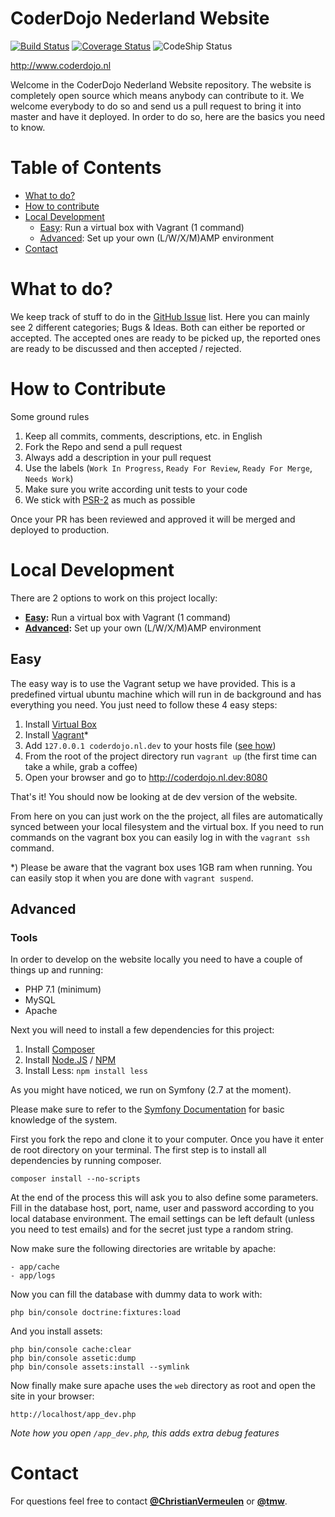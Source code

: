 # CoderDojo Nederland Website

[![Build Status](https://travis-ci.org/CoderDojoNederland/Website.svg?branch=master)](https://travis-ci.org/CoderDojoNederland/Website)
[![Coverage Status](https://coveralls.io/repos/CoderDojoNederland/website/badge.svg?branch=master&service=github)](https://coveralls.io/github/CoderDojoNederland/website?branch=master)
![CodeShip Status](https://codeship.com/projects/213733/status?branch=master)

http://www.coderdojo.nl

Welcome in the CoderDojo Nederland Website repository. The website is completely open source which means anybody can contribute to it. We welcome everybody to do so and send us a pull request to bring it into master and have it deployed. In order to do so, here are the basics you need to know.

# Table of Contents

- [What to do?](#what-to-do)
- [How to contribute](#how-to-contribute)
- [Local Development](#local-development)
  - [Easy](#easy): Run a virtual box with Vagrant (1 command)
  - [Advanced](#advanced): Set up your own (L/W/X/M)AMP environment
- [Contact](#contact)

# What to do?

We keep track of stuff to do in the [GitHub Issue](https://github.com/CoderDojoNederland/website/issues) list. Here you can mainly see 2 different categories; Bugs & Ideas. Both can either be reported or accepted. The accepted ones are ready to be picked up, the reported ones are ready to be discussed and then accepted / rejected.

# How to Contribute

Some ground rules

1. Keep all commits, comments, descriptions, etc. in English
2. Fork the Repo and send a pull request
3. Always add a description in your pull request
4. Use the labels (`Work In Progress`, `Ready For Review`, `Ready For Merge`, `Needs Work`)
5. Make sure you write according unit tests to your code
6. We stick with [PSR-2](https://github.com/php-fig/fig-standards/blob/master/accepted/PSR-2-coding-style-guide.md) as much as possible

Once your PR has been reviewed and approved it will be merged and deployed to production.

# Local Development

There are 2 options to work on this project locally:

- **[Easy](#easy):** Run a virtual box with Vagrant (1 command)
- **[Advanced](#advanced):** Set up your own (L/W/X/M)AMP environment

## Easy

The easy way is to use the Vagrant setup we have provided. This is a predefined virtual ubuntu machine which will run in de background and has everything you need. You just need to follow these 4 easy steps:

1. Install [Virtual Box](https://www.virtualbox.org/wiki/Downloads)
2. Install [Vagrant](https://www.vagrantup.com/downloads.html)*
3. Add `127.0.0.1 coderdojo.nl.dev` to your hosts file ([see how](http://support.hostgator.com/articles/general-help/technical/how-do-i-change-my-hosts-file))
4. From the root of the project directory run `vagrant up` (the first time can take a while, grab a coffee)
5. Open your browser and go to http://coderdojo.nl.dev:8080

That's it! You should now be looking at de dev version of the website.

From here on you can just work on the the project, all files are automatically synced between your local filesystem and the virtual box. If you need to run commands on the vagrant box you can easily log in with the `vagrant ssh` command.

*) Please be aware that the vagrant box uses 1GB ram when running. You can easily stop it when you are done with `vagrant suspend`.

## Advanced

### Tools

In order to develop on the website locally you need to have a couple of things up and running:

- PHP 7.1 (minimum)
- MySQL
- Apache

Next you will need to install a few dependencies for this project:

1. Install [Composer](http://getcomposer.org)
2. Install [Node.JS](http://nodejs.org) / [NPM](http://npmjs.com)
3. Install Less: `npm install less`

As you might have noticed, we run on Symfony (2.7 at the moment).

Please make sure to refer to the [Symfony Documentation](http://symfony.com) for basic knowledge of the system.

First you fork the repo and clone it to your computer. Once you have it enter de root directory on your terminal. The first step is to install all dependencies by running composer.

```
composer install --no-scripts
```

At the end of the process this will ask you to also define some parameters. Fill in the database host, port, name, user and password according to you local database environment. The email settings can be left default (unless you need to test emails) and for the secret just type a random string.

Now make sure the following directories are writable by apache:

```
- app/cache
- app/logs
```

Now you can fill the database with dummy data to work with:

```
php bin/console doctrine:fixtures:load
```

And you install assets:

```
php bin/console cache:clear
php bin/console assetic:dump
php bin/console assets:install --symlink
```

Now finally make sure apache uses the `web` directory as root and open the site in your browser:

```
http://localhost/app_dev.php
```

*Note how you open `/app_dev.php`, this adds extra debug features*

# Contact

For questions feel free to contact **[@ChristianVermeulen](http://github.com/christianvermeulen)** or **[@tmw](http://github.com/tmw)**.
